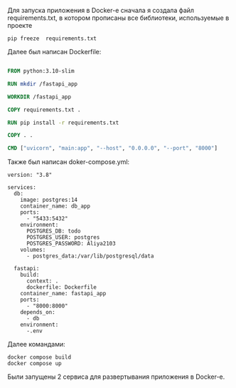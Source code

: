 Для запуска приложения в Docker-е сначала я создала файл requirements.txt, в котором прописаны все библиотеки, используемые в проекте
```commandline
pip freeze  requirements.txt
```

Далее был написан Dockerfile:
```dockerfile

FROM python:3.10-slim

RUN mkdir /fastapi_app

WORKDIR /fastapi_app

COPY requirements.txt .

RUN pip install -r requirements.txt

COPY . .

CMD ["uvicorn", "main:app", "--host", "0.0.0.0", "--port", "8000"]
```

Также был написан doker-compose.yml:
```docker
version: "3.8"

services:
  db:
    image: postgres:14
    container_name: db_app
    ports:
      - "5433:5432"
    environment:
      POSTGRES_DB: todo
      POSTGRES_USER: postgres
      POSTGRES_PASSWORD: Aliya2103
    volumes:
      - postgres_data:/var/lib/postgresql/data

  fastapi:
    build:
      context: .
      dockerfile: Dockerfile
    container_name: fastapi_app
    ports:
      - "8000:8000"
    depends_on:
      - db
    environment:
      -.env
```

Далее командами:
```commandline
docker compose build
docker compose up
```
Были запущены 2 сервиса для развертывания приложения в Docker-е.